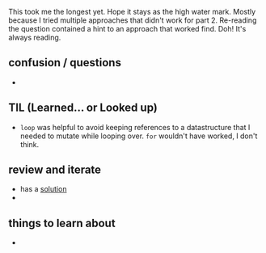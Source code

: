 This took me the longest yet. Hope it stays as the high water mark. Mostly because I tried multiple approaches that didn't work for part 2. Re-reading the question contained a hint to an approach that worked find. Doh! It's always reading. 

## confusion / questions
* 

## TIL (Learned... or Looked up)
* `loop` was helpful to avoid keeping references to a datastructure that I needed to mutate while looping over. `for` wouldn't have worked, I don't think.

## review and iterate
* has a [solution]()
* 

## things to learn about
* 

